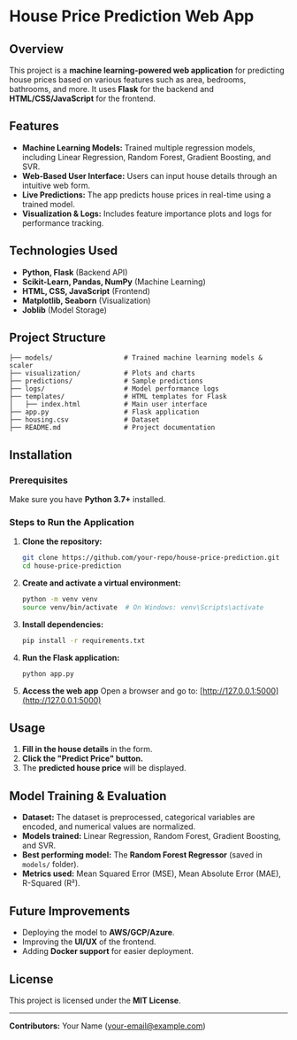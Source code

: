 # House Price Prediction Web App

## Overview
This project is a **machine learning-powered web application** for predicting house prices based on various features such as area, bedrooms, bathrooms, and more. It uses **Flask** for the backend and **HTML/CSS/JavaScript** for the frontend.

## Features
- **Machine Learning Models:** Trained multiple regression models, including Linear Regression, Random Forest, Gradient Boosting, and SVR.
- **Web-Based User Interface:** Users can input house details through an intuitive web form.
- **Live Predictions:** The app predicts house prices in real-time using a trained model.
- **Visualization & Logs:** Includes feature importance plots and logs for performance tracking.

## Technologies Used
- **Python, Flask** (Backend API)
- **Scikit-Learn, Pandas, NumPy** (Machine Learning)
- **HTML, CSS, JavaScript** (Frontend)
- **Matplotlib, Seaborn** (Visualization)
- **Joblib** (Model Storage)

## Project Structure
```
├── models/                  # Trained machine learning models & scaler
├── visualization/           # Plots and charts
├── predictions/             # Sample predictions
├── logs/                    # Model performance logs
├── templates/               # HTML templates for Flask
│   ├── index.html           # Main user interface
├── app.py                   # Flask application
├── housing.csv              # Dataset
├── README.md                # Project documentation
```

## Installation
### Prerequisites
Make sure you have **Python 3.7+** installed.

### Steps to Run the Application
1. **Clone the repository:**
   ```sh
   git clone https://github.com/your-repo/house-price-prediction.git
   cd house-price-prediction
   ```

2. **Create and activate a virtual environment:**
   ```sh
   python -m venv venv
   source venv/bin/activate  # On Windows: venv\Scripts\activate
   ```

3. **Install dependencies:**
   ```sh
   pip install -r requirements.txt
   ```

4. **Run the Flask application:**
   ```sh
   python app.py
   ```

5. **Access the web app**
   Open a browser and go to: [http://127.0.0.1:5000](http://127.0.0.1:5000)

## Usage
1. **Fill in the house details** in the form.
2. **Click the "Predict Price" button.**
3. The **predicted house price** will be displayed.

## Model Training & Evaluation
- **Dataset:** The dataset is preprocessed, categorical variables are encoded, and numerical values are normalized.
- **Models trained:** Linear Regression, Random Forest, Gradient Boosting, and SVR.
- **Best performing model:** The **Random Forest Regressor** (saved in `models/` folder).
- **Metrics used:** Mean Squared Error (MSE), Mean Absolute Error (MAE), R-Squared (R²).

## Future Improvements
- Deploying the model to **AWS/GCP/Azure**.
- Improving the **UI/UX** of the frontend.
- Adding **Docker support** for easier deployment.

## License
This project is licensed under the **MIT License**.

---
**Contributors:** Your Name (your-email@example.com)

